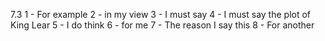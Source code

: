 7.3
    1 - For example
    2 - in my view
    3 - I must say
    4 - I must say the plot of King Lear
    5 - I do think
    6 - for me
    7 - The reason I say this
    8 - For another